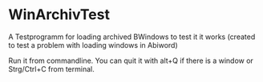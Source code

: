 # WinArchivTest

A Testprogramm for loading archived BWindows to test it it works (created to test a problem with loading windows in Abiword)

Run it from commandline.
You can  quit it with alt+Q if there is a window or Strg/Ctrl+C from terminal.